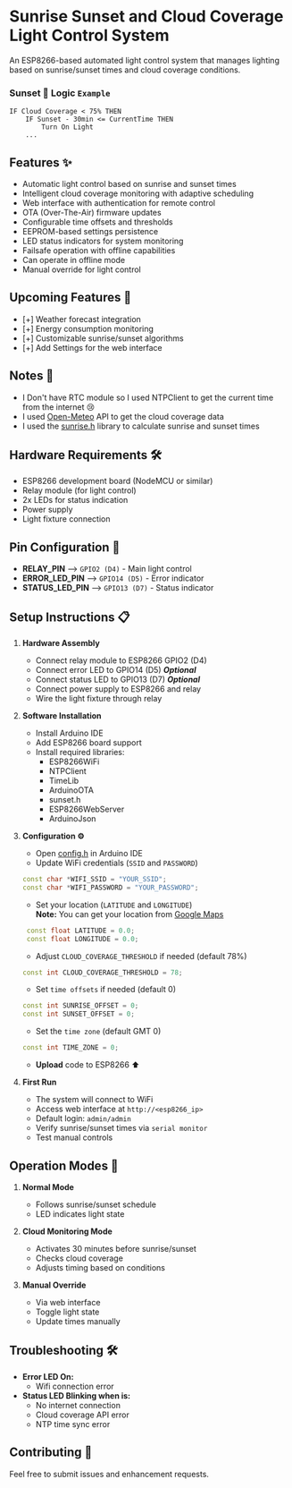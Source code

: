 # Sunrise Sunset and Cloud Coverage Light Control System

An ESP8266-based automated light control system that manages lighting based on sunrise/sunset times and cloud coverage conditions.

### Sunset 🌇 Logic `Example`
```
IF Cloud Coverage < 75% THEN
    IF Sunset - 30min <= CurrentTime THEN
        Turn On Light
    ...
```

## Features ✨

- Automatic light control based on sunrise and sunset times
- Intelligent cloud coverage monitoring with adaptive scheduling
- Web interface with authentication for remote control
- OTA (Over-The-Air) firmware updates
- Configurable time offsets and thresholds
- EEPROM-based settings persistence
- LED status indicators for system monitoring
- Failsafe operation with offline capabilities
- Can operate in offline mode 
- Manual override for light control

## Upcoming Features 🚀

- [+] Weather forecast integration
- [+] Energy consumption monitoring
- [+] Customizable sunrise/sunset algorithms
- [+] Add Settings for the web interface



## Notes 📝
- I Don't have RTC module so I used NTPClient to get the current time from the internet 😢
- I used [Open-Meteo](https://open-meteo.com/) API to get the cloud coverage data
- I used the [sunrise.h](https://github.com/buelowp/sunset) library to calculate sunrise and sunset times

## Hardware Requirements 🛠️

- ESP8266 development board (NodeMCU or similar)
- Relay module (for light control)
- 2x LEDs for status indication
- Power supply
- Light fixture connection

## Pin Configuration 🔢

- **RELAY_PIN** --> `GPIO2 (D4)` - Main light control
- **ERROR_LED_PIN** --> `GPIO14 (D5)` - Error indicator
- **STATUS_LED_PIN** --> `GPIO13 (D7)` - Status indicator

## Setup Instructions 📋

1. **Hardware Assembly**
   - Connect relay module to ESP8266 GPIO2 (D4)
   - Connect error LED to GPIO14 (D5) ***Optional***
   - Connect status LED to GPIO13 (D7) ***Optional***
   - Connect power supply to ESP8266 and relay
   - Wire the light fixture through relay

2. **Software Installation**
   - Install Arduino IDE
   - Add ESP8266 board support
   - Install required libraries:
     * ESP8266WiFi
     * NTPClient
     * TimeLib
     * ArduinoOTA
     * sunset.h
     * ESP8266WebServer
     * ArduinoJson

3. **Configuration ⚙️**
   - Open [config.h](config.h) in Arduino IDE
   - Update WiFi credentials (`SSID` and `PASSWORD`)
   ```cpp	
   const char *WIFI_SSID = "YOUR_SSID";
   const char *WIFI_PASSWORD = "YOUR_PASSWORD";
    ```
   - Set your location (`LATITUDE` and `LONGITUDE`)<br>
   **Note:** You can get your location from [Google Maps](https://www.google.com/maps)
    ```cpp
     const float LATITUDE = 0.0;
     const float LONGITUDE = 0.0;
     ```
   - Adjust `CLOUD_COVERAGE_THRESHOLD` if needed (default 78%)
    
    ```cpp
    const int CLOUD_COVERAGE_THRESHOLD = 78;
    ```    
    - Set `time offsets` if needed (default 0)
     ```cpp
    const int SUNRISE_OFFSET = 0;
    const int SUNSET_OFFSET = 0;
    ```
    - Set the `time zone` (default GMT 0)
    ```cpp
    const int TIME_ZONE = 0;
    ```
   - **Upload** code to ESP8266 ⬆️

4. **First Run**
   - The system will connect to WiFi
   - Access web interface at ``http://<esp8266_ip>``
   - Default login: ``admin/admin``
   - Verify sunrise/sunset times via ``serial monitor``
   - Test manual controls

## Operation Modes 🔄

1. **Normal Mode**
   - Follows sunrise/sunset schedule
   - LED indicates light state

2. **Cloud Monitoring Mode**
   - Activates 30 minutes before sunrise/sunset
   - Checks cloud coverage
   - Adjusts timing based on conditions

3. **Manual Override**
   - Via web interface
   - Toggle light state
   - Update times manually

## Troubleshooting 🛠️

- **Error LED On:**
    - Wifi connection error
- **Status LED Blinking when is:**
    - No internet connection
    - Cloud coverage API error
    - NTP time sync error


## Contributing 🤝

Feel free to submit issues and enhancement requests.
